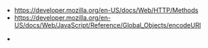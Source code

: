 - https://developer.mozilla.org/en-US/docs/Web/HTTP/Methods
- https://developer.mozilla.org/en-US/docs/Web/JavaScript/Reference/Global_Objects/encodeURI
-
  ```
  ```